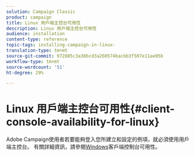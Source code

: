 ```yaml
---
solution: Campaign Classic
product: campaign
title: Linux 用戶端主控台可用性
description: Linux 用戶端主控台可用性
audience: installation
content-type: reference
topic-tags: installing-campaign-in-linux-
translation-type: tm+mt
source-git-commit: 972885c3a38bcd3a260574bacbb3f507e11ae05b
workflow-type: tm+mt
source-wordcount: '51'
ht-degree: 29%

---
```



# Linux 用戶端主控台可用性{#client-console-availability-for-linux}

Adobe Campaign使用者若要能夠登入您所建立和設定的例項，就必須使用用戶端主控台。 有關詳細資訊，請參閱[Windows](../../installation/using/client-console-availability-for-windows.md)客戶端控制台可用性。
